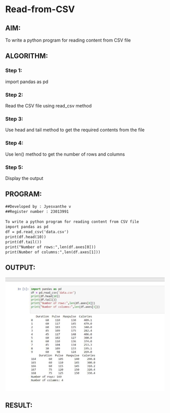 # Read-from-CSV

## AIM:
To write a python program for reading content from CSV file
## ALGORITHM:
### Step 1:
import pandas as pd
### Step 2:
Read the CSV file using read_csv method
### Step 3:
Use head and tail method to get the required contents from the file
### Step 4:
Use len() method to get the number of  rows and columns
### Step 5:
Display the output
## PROGRAM:
```
##Developed by : Jyesvanthe v
##Register number : 23013991

To write a python program for reading content from CSV file
import pandas as pd
df = pd.read_csv('data.csv')
print(df.head(10))
print(df.tail())
print("Number of rows:",len(df.axes[0]))
print(Number of columns:",len(df.axes[1]))

```
## OUTPUT:

![Alt text](<Screenshot 2024-01-01 142132.png>)

## RESULT:
